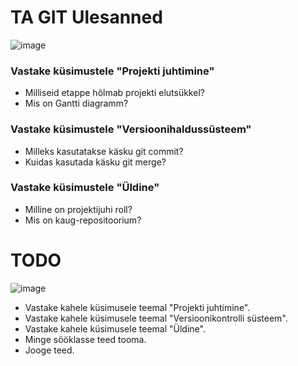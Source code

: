 # TA GIT Ulesanned 
<a name="readme-top"></a>

![image](https://github.com/user-attachments/assets/ef4b91a0-bdc9-4455-ae55-d135e049ae93)


### Vastake küsimustele "Projekti juhtimine"
* Milliseid etappe hõlmab projekti elutsükkel?
* Mis on Gantti diagramm?

### Vastake küsimustele "Versioonihaldussüsteem"
* Milleks kasutatakse käsku git commit?
* Kuidas kasutada käsku git merge?

### Vastake küsimustele "Üldine"
* Milline on projektijuhi roll?
* Mis on kaug-repositoorium?

# TODO

![image](https://github.com/user-attachments/assets/d47252ea-1148-49cb-ad95-8f6a41476197)


* Vastake kahele küsimusele teemal "Projekti juhtimine".
* Vastake kahele küsimusele teemal "Versioonikontrolli süsteem".
* Vastake kahele küsimusele teemal "Üldine".
* Minge sööklasse teed tooma.
* Jooge teed.
